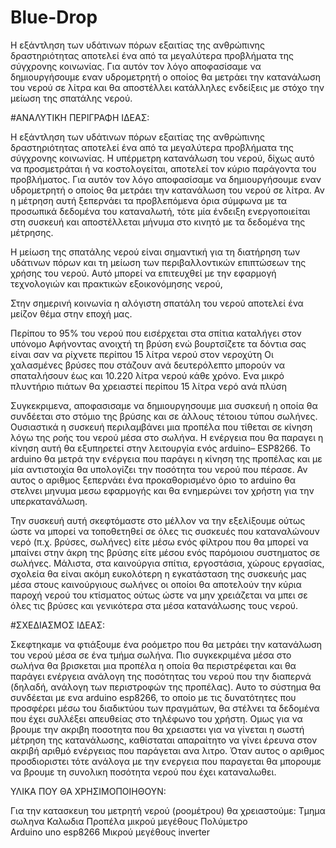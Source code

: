 # Blue-Drop
Η εξάντληση των υδάτινων πόρων εξαιτίας της ανθρώπινης δραστηριότητας αποτελεί ένα από τα μεγαλύτερα προβλήματα της σύγχρονης κοινωνίας. Για αυτόν τον λόγο αποφασίσαμε να δημιουργήσουμε εναν υδρομετρητή ο οποίος θα μετράει την κατανάλωση του νερού σε λίτρα και θα αποστέλλει κατάλληλες ενδείξεις με στόχο την μείωση της σπατάλης νερού.

#ΑΝΑΛΥΤΙΚΗ ΠΕΡΙΓΡΑΦΗ ΙΔΕΑΣ:

Η εξάντληση των υδάτινων πόρων εξαιτίας της ανθρώπινης δραστηριότητας αποτελεί ένα από τα μεγαλύτερα προβλήματα της σύγχρονης κοινωνίας. Η υπέρμετρη κατανάλωση του νερού, δίχως αυτό να προσμετράται ή να κοστολογείται, αποτελεί τον κύριο παράγοντα του προβλήματος. Για αυτόν τον λόγο αποφασίσαμε να δημιουργήσουμε εναν υδρομετρητή ο οποίος θα μετράει την κατανάλωση του νερού σε λίτρα. Αν η μέτρηση αυτή ξεπερνάει τα προβλεπόμενα όρια σύμφωνα με τα προσωπικά δεδομένα του καταναλωτή, τότε μία ένδειξη ενεργοποιείται στη συσκευή και αποστέλλεται μήνυμα στο κινητό με τα δεδομένα της μέτρησης.

Η μείωση της σπατάλης νερού είναι σημαντική για τη διατήρηση των υδάτινων πόρων και τη μείωση των περιβαλλοντικών επιπτώσεων της χρήσης του νερού. Αυτό μπορεί να επιτευχθεί με την εφαρμογή τεχνολογιών και πρακτικών εξοικονόμησης νερού,

Στην σημερινή κοινωνία η αλόγιστη σπατάλη του νερού αποτελεί ένα μείζον θέμα στην εποχή μας.

Περίπου το 95% του νερού που εισέρχεται στα σπίτια καταλήγει στον υπόνομο
Αφήνοντας ανοιχτή τη βρύση ενώ βουρτσίζετε τα δόντια σας είναι σαν να ρίχνετε περίπου 15 λίτρα νερού στον νεροχύτη
Οι χαλασμένες βρύσες που στάζουν ανά δευτερόλεπτο μπορούν να σπαταλήσουν έως και 10.220 λίτρα νερού κάθε χρόνο.
Ενα μικρό πλυντήριο πιάτων θα χρειαστεί περίπου 15 λίτρα νερό ανά πλύση


Συγκεκριμενα, αποφασισαμε να δημιουργησουμε μια συσκευή η οποία θα συνδέεται στο στόμιο της βρύσης και σε άλλους τέτοιου τύπου σωλήνες. Ουσιαστικά η συσκευή περιλαμβάνει μια προπέλα που τίθεται σε κίνηση λόγω της ροής του νερού μέσα στο σωλήνα. Η ενέργεια που θα παραγει η κίνηση αυτή θα εξυπηρετεί στην λειτουργία ενός arduino– ESP8266. Το arduino θα μετρά την ενέργεια που παράγει η κίνηση της προπέλας και με μία αντιστοιχία θα υπολογίζει την ποσότητα του νερού που πέρασε. Αν αυτος ο αριθμος ξεπερνάει ένα προκαθορισμένο όριο το arduino θα στελνει μηνυμα μεσω εφαρμογής και θα ενημερώνει τον χρήστη για την υπερκατανάλωση. 

Την συσκευή αυτή σκεφτόμαστε στο μέλλον να την εξελίξουμε ούτως ώστε να μπορεί να τοποθετηθεί σε όλες τις συσκευές που καταναλώνουν νερό (π.χ. βρύσες, σωλήνες) είτε μέσω ενός φίλτρου που θα μπορεί να μπαίνει στην άκρη της βρύσης είτε μέσου ενός παρόμοιου συστηματος σε σωλήνες. Μάλιστα, στα καινούργια σπίτια, εργοστάσια, χώρους εργασίας, σχολεία θα είναι ακόμη ευκολότερη η εγκατάσταση της συσκευής μας μέσα στους καινούργιους σωλήνες οι οποίοι θα αποτελούν την κύρια παροχή νερού του κτίσματος ούτως ώστε να μην χρειάζεται να μπει σε όλες τις βρύσες και γενικότερα στα μέσα κατανάλωσης τους νερού.


#ΣΧΕΔΙΑΣΜΟΣ ΙΔΕΑΣ:

Σκεφτηκαμε να φτιάξουμε ένα ροόμετρο που θα μετράει την κατανάλωση του νερού μέσα σε ένα τμήμα σωλήνα. Πιο συγκεκριμένα μέσα στο σωλήνα θα βρισκεται μια προπέλα η οποία θα περιστρέφεται και θα παράγει ενέργεια ανάλογη της ποσότητας του νερού που την διαπερνά (δηλαδή, ανάλογη των περιστροφών της προπέλας). Αυτο το σύστημα θα συνδέεται με ενα arduino esp8266, το οποίο με τις δυνατότητες που προσφέρει μέσω του διαδικτύου των πραγμάτων, θα στέλνει τα δεδομένα που έχει συλλέξει απευθείας στο τηλέφωνο του χρήστη. Ομως για να βρουμε την ακριβη ποσοτητα που θα χρειαστει για να γίνεται η σωστή μέτρηση της κατανάλωσης, καθίσταται απαραίτητο να γίνει έρευνα στον ακριβή αριθμό ενέργειας που παράγεται ανα λιτρο. Όταν αυτος ο αριθμος προσδιοριστει τότε ανάλογα με την ενεργεια που παραγεται θα μπορουμε να βρουμε τη συνολικη ποσότητα νερού που έχει καταναλωθει. 


ΥΛΙΚΑ ΠΟΥ ΘΑ ΧΡΗΣΙΜΟΠΟΙΗΘΟΥΝ:

Για την κατασκευη του μετρητή νερού (ροομέτρου) θα χρειαστούμε:
Τμημα σωληνα
Καλωδια
Προπέλα μικρού μεγέθους 
Πολύμετρο  
Arduino uno
esp8266
Μικρού μεγέθους inverter
